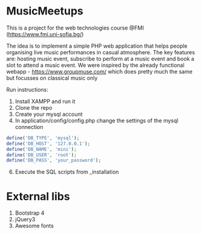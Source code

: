 # MusicMeetups
This is a project for the web technologies course @FMI (https://www.fmi.uni-sofia.bg/)

The idea is to implement a simple PHP web application that helps people organising live music performances in casual atmosphere. The key features are: hosting music event, subscribe to perform at a music event and book a slot to attend a music event. We were inspired by the already functional webapp - https://www.groupmuse.com/ which does pretty much the same but focusses on classical music only

Run instructions:
1. Install XAMPP and run it
2. Clone the repo
3. Create your mysql account
4. In application/config/config.php change the settings of the mysql connection
```php
define('DB_TYPE', 'mysql');
define('DB_HOST', '127.0.0.1');
define('DB_NAME', 'mini');
define('DB_USER', 'root');
define('DB_PASS', 'your_password');
```
6. Execute the SQL scripts from _installation

# External libs
1. Bootstrap 4
2. jQuery3
3. Awesome fonts
